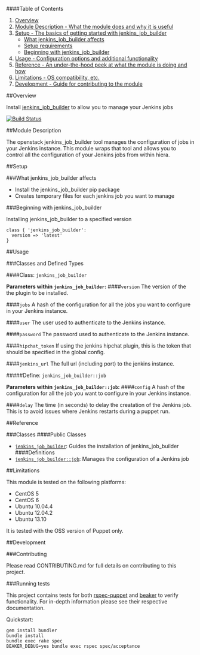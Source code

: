 ####Table of Contents

1. [Overview](#overview)
2. [Module Description - What the module does and why it is useful](#module-description)
3. [Setup - The basics of getting started with jenkins_job_builder](#setup)
    * [What jenkins_job_builder affects](#what-jenkins_job_builder-affects)
    * [Setup requirements](#setup-requirements)
    * [Beginning with jenkins_job_builder](#beginning-with-jenkins_job_builder)
4. [Usage - Configuration options and additional functionality](#usage)
5. [Reference - An under-the-hood peek at what the module is doing and how](#reference)
5. [Limitations - OS compatibility, etc.](#limitations)
6. [Development - Guide for contributing to the module](#development)

##Overview

Install [jenkins_job_builder](ci.openstack.org/jenkins-job-builder/) to allow you to manage your Jenkins jobs  

[![Build
Status](https://secure.travis-ci.org/opentable/puppet-jenkins_job_builder.png)](https://secure.travis-ci.org/opentable/puppet-jenkins_job_builder.png)

##Module Description

The openstack jenkins_job_builder tool manages the configuration of jobs in your Jenkins instance. This module wraps that tool and allows you to control
all the configuration of your Jenkins jobs from within hiera.

##Setup

###What jenkins_job_builder affects

* Install the jenkins_job_builder pip package
* Creates temporary files for each jenkins job you want to manage

###Beginning with jenkins_job_builder

Installing jenkins_job_builder to a specified version

```puppet
class { 'jenkins_job_builder':
  version => 'latest'
}
```

##Usage

###Classes and Defined Types

####Class: `jenkins_job_builder`

**Parameters within `jenkins_job_builder`:**
####`version`
The version of the the plugin to be installed.

####`jobs`
A hash of the configuration for all the jobs you want to configure in your Jenkins instance.

####`user`
The user used to authenticate to the Jenkins instance.

####`password`
The password used to authenticate to the Jenkins instance.

####`hipchat_token`
If using the jenkins hipchat plugin, this is the token that should be specified in the global config.

####`jenkins_url`
The full url (including port) to the jenkins instance.

#####Define: `jenkins_job_builder::job`

**Parameters within `jenkins_job_builder::job`:**
####`config`
A hash of the configuration for all the job you want to configure in your Jenkins instance.

####`delay`
The time (in seconds) to delay the creatation of the Jenkins job. This is to avoid issues where Jenkins restarts during a puppet run.

##Reference

###Classes
####Public Classes
* [`jenkins_job_builder`](#class-jenkins_job_builder): Guides the installation of jenkins_job_builder
####Definitions
* [`jenkins_job_builder::job`](#define-job): Manages the configuration of a Jenkins job

##Limitations

This module is tested on the following platforms:

* CentOS 5
* CentOS 6
* Ubuntu 10.04.4
* Ubuntu 12.04.2
* Ubuntu 13.10

It is tested with the OSS version of Puppet only.

##Development

###Contributing

Please read CONTRIBUTING.md for full details on contributing to this project.

###Running tests

This project contains tests for both [rspec-puppet](http://rspec-puppet.com/) and [beaker](https://github.com/puppetlabs/beaker) to verify functionality. For in-depth information please see their respective documentation.

Quickstart:

    gem install bundler
    bundle install
    bundle exec rake spec
	BEAKER_DEBUG=yes bundle exec rspec spec/acceptance